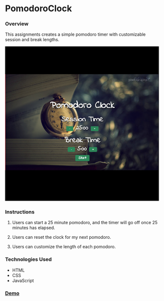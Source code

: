 # PomodoroClock


### Overview
This assignments creates a simple pomodoro timer with customizable session and break lengths.

![Clock](RM/clock.png)


### Instructions
1. Users can start a 25 minute pomodoro, and the timer will go off once 25 minutes has elapsed.

2. Users can reset the clock for my next pomodoro.

3. Users can customize the length of each pomodoro.

### Technologies Used
- HTML
- CSS
- JavaScript



### **[Demo](https://munmuney.github.io/PomodoroClock)**